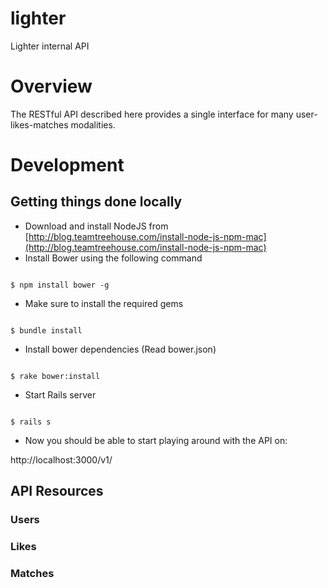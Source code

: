 lighter
========

Lighter internal API

# Overview

The RESTful API described here provides a
single interface for many user-likes-matches modalities.

# Development

## Getting things done locally

- Download and install NodeJS from [http://blog.teamtreehouse.com/install-node-js-npm-mac](http://blog.teamtreehouse.com/install-node-js-npm-mac)
- Install Bower using the following command

```shell

$ npm install bower -g

```

- Make sure to install the required gems

```shell

$ bundle install

```

- Install bower dependencies (Read bower.json)

```shell

$ rake bower:install

```

- Start Rails server

```shell

$ rails s

```

- Now you should be able to start playing around with the API on:

http://localhost:3000/v1/

## API Resources

### Users

### Likes

### Matches
